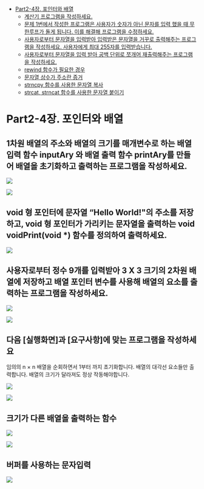 - [Part2-4장. 포인터와 배열](#part2-4장-포인터와-배열)
  - [계산기 프로그램을 작성하세요.](#계산기-프로그램을-작성하세요)
  - [문제 1번에서 작성한 프로그램은 사용자가 숫자가 아닌 문자를 입력 했을 때 무한루프가 돌게 됩니다. 이를 해결해 프로그램을 수정하세요.](#문제-1번에서-작성한-프로그램은-사용자가-숫자가-아닌-문자를-입력-했을-때-무한루프가-돌게-됩니다-이를-해결해-프로그램을-수정하세요)
  - [사용자로부터 문자열을 입력받아 입력받은 문자열을 거꾸로 출력해주는 프로그램을 작성하세요. 사용자에게 최대 255자를 입력받습니다.](#사용자로부터-문자열을-입력받아-입력받은-문자열을-거꾸로-출력해주는-프로그램을-작성하세요-사용자에게-최대-255자를-입력받습니다)
  - [사용자로부터 문자열을 입력 받아 공백 단위로 쪼개어 재출력해주는 프로그램을 작성하세요.](#사용자로부터-문자열을-입력-받아-공백-단위로-쪼개어-재출력해주는-프로그램을-작성하세요)
  - [rewind 함수가 필요한 경우](#rewind-함수가-필요한-경우)
  - [문자열 상수가 주소란 증거](#문자열-상수가-주소란-증거)
  - [strncpy 함수를 사용한 문자열 복사](#strncpy-함수를-사용한-문자열-복사)
  - [strcat, strncat 함수를 사용한 문자열 붙이기](#strcat-strncat-함수를-사용한-문자열-붙이기)

# Part2-4장. 포인터와 배열

## 1차원 배열의 주소와 배열의 크기를 매개변수로 하는 배열 입력 함수 inputAry 와 배열 출력 함수 printAry를 만들어 배열을 초기화하고 출력하는 프로그램을 작성하세요.

![](imgs/img02.png)

![](imgs/img03.png)

## void 형 포인터에 문자열 “Hello World!"의 주소를 저장하고, void 형 포인터가 가리키는 문자열을 출력하는 void voidPrint(void \*) 함수를 정의하여 출력하세요.

![](imgs/img04.png)

## 사용자로부터 정수 9개를 입력받아 3 X 3 크기의 2차원 배열에 저장하고 배열 포인터 변수를 사용해 배열의 요소를 출력하는 프로그램을 작성하세요.

![](imgs/img05.png)

![](imgs/img06.png)

## 다음 [실행화면]과 [요구사항]에 맞는 프로그램을 작성하세요

임의의 n × n 배열을 순회하면서 1부터 까지 초기화합니다.
배열의 대각선 요소들만 출력합니다.
배열의 크기가 달라져도 정상 작동해야합니다.

![](imgs/img07.png)

![](imgs/img08.png)

## 크기가 다른 배열을 출력하는 함수

![](imgs/img09.png)

![](imgs/img10.png)

## 버퍼를 사용하는 문자입력

![](imgs/img11.png)
